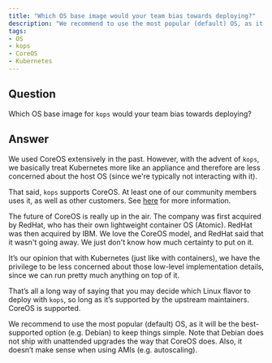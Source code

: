 ```yaml
---
title: "Which OS base image would your team bias towards deploying?"
description: "We recommend to use the most popular (default) OS, as it will be the best-supported option (e.g. Debian) to keep things simple."
tags:
- OS
- kops
- CoreOS
- Kubernetes
---
```


## Question

Which OS base image for `kops` would your team bias towards deploying?


## Answer

We used CoreOS extensively in the past. However, with the advent of `kops`, we basically treat Kubernetes more like an appliance and therefore are less concerned about the host OS (since we're typically not interacting with it).

That said, `kops` supports CoreOS. At least one of our community members uses it, as well as other customers. See [here](https://github.com/nikiai/geodesic/blob/master/Dockerfile#L58) for more information.

The future of CoreOS is really up in the air. The company was first acquired by RedHat, who has their own lightweight container OS (Atomic). RedHat was then acquired by IBM. We love the CoreOS model, and RedHat said that it wasn't going away. We just don't know how much certainty to put on it.

It’s our opinion that with Kubernetes (just like with containers), we have the privilege to be less concerned about those low-level implementation details, since we can run pretty much anything on top of it.

That’s all a long way of saying that you may decide which Linux flavor to deploy with `kops`, so long as it’s supported by the upstream maintainers. CoreOS is supported. 

We recommend to use the most popular (default) OS, as it will be the best-supported option (e.g. Debian) to keep things simple. Note that Debian does not ship with unattended upgrades the way that CoreOS does. Also, it doesn’t make sense when using AMIs (e.g. autoscaling).
